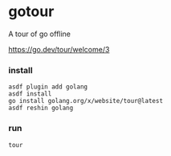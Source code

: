 # gotour

A tour of go offline

https://go.dev/tour/welcome/3

### install
```
asdf plugin add golang
asdf install
go install golang.org/x/website/tour@latest
asdf reshin golang
```
### run

```
tour
```


